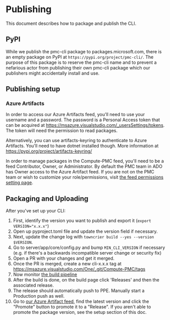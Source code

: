 # Publishing

This document describes how to package and publish the CLI.

## PyPI

While we publish the pmc-cli package to packages.microsoft.com, there is an empty package on PyPI at
`https://pypi.org/project/pmc-cli/`. The purpose of this package is to reserve the pmc-cli name and
to prevent a nefarious actor from publishing their own pmc-cli package which our publishers might
accidentally install and use.


## Publishing setup

### Azure Artifacts

In order to access our Azure Artifacts feed, you'll need to use your username and a password. The password
is a Personal Access token that can be acquired at
<https://msazure.visualstudio.com/_usersSettings/tokens>. The token will need the permission to
read packages.

Alternatively, you can use artifacts-keyring to authenticate to Azure Artifacts. You'll need to have
dotnet installed though. More information at <https://pypi.org/project/artifacts-keyring/>

In order to manage packages in the Compute-PMC feed, you'll need to be a feed Contributor, Owner, or
Administrator. By default the PMC team in ADO has Owner access to the Azure Artifact feed. If you
are not on the PMC team or wish to customize your role/permissions, visit [the feed permissions
setting page](https://msazure.visualstudio.com/One/_artifacts/feed/Compute-PMC/settings/permissions).


## Packaging and Uploading

After you've set up your CLI:

1. First, identify the version you want to publish and export it (`export VERSION="x.x.x"`)
1. Open up pyproject.toml file and update the version field if necessary.
1. Next, update the change log with `towncrier build --yes --version $VERSION`.
1. Go to server/app/core/config.py and bump `MIN_CLI_VERSION` if necessary (e.g. if there's a
   backwards incompatible server change or security fix)
1. Open a PR with your changes and get it merged.
1. Once the PR is merged, create a new cli-x.x.x tag at <https://msazure.visualstudio.com/One/_git/Compute-PMC/tags>
1. Now monitor [the build pipeline](https://msazure.visualstudio.com/One/_build?definitionId=312903)
1. After the build is done, on the build page click 'Releases' and then the associated release.
1. The release should automatically push to PPE. Manually start a Production push as well.
1. Go to [our Azure Artifact
   feed](https://msazure.visualstudio.com/One/_artifacts/feed/Compute-PMC/PyPI/pmc-cli/versions/),
   find the latest version and click the "Promote" button to promote it to a "Release". If you
   aren't able to promote the package version, see the setup section of this doc.
